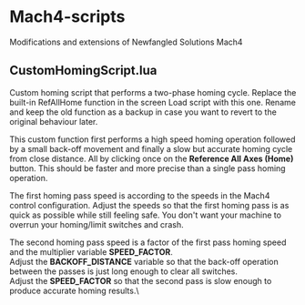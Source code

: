 # Mach4-scripts
Modifications and extensions of Newfangled Solutions Mach4

## CustomHomingScript.lua
Custom homing script that performs a two-phase homing cycle. Replace the built-in RefAllHome function in the screen Load script with this one. Rename and keep the old function as a backup in case you want to revert to the original behaviour later.

This custom function first performs a high speed homing operation followed by a small back-off movement and finally a slow but accurate homing cycle from close distance. All by clicking once on the **Reference All Axes (Home)** button. This should be faster and more precise than a single pass homing operation.

The first homing pass speed is according to the speeds in the Mach4 control configuration. Adjust the speeds so that the first homing pass is as quick as possible while still feeling safe. You don't want your machine to overrun your homing/limit switches and crash.

The second homing pass speed is a factor of the first pass homing speed and the multiplier variable **SPEED_FACTOR**.\
Adjust the **BACKOFF_DISTANCE** variable so that the back-off operation between the passes is just long enough to clear all switches.\
Adjust the **SPEED_FACTOR** so that the second pass is slow enough to produce accurate homing results.\
